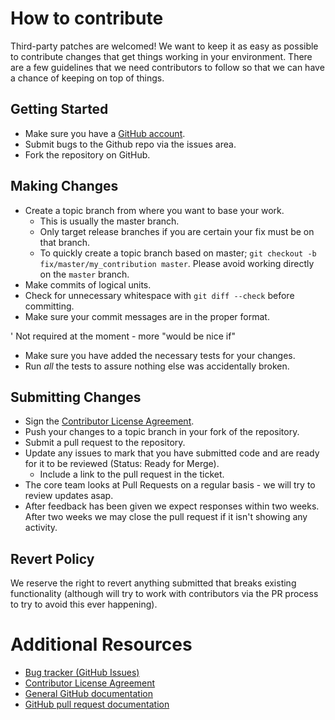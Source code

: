 # How to contribute

Third-party patches are welcomed! We want to keep it as easy as possible to contribute changes that
get things working in your environment. There are a few guidelines that we
need contributors to follow so that we can have a chance of keeping on
top of things.

## Getting Started

* Make sure you have a [GitHub account](https://github.com/signup/free).
* Submit bugs to the Github repo via the issues area.
* Fork the repository on GitHub.

## Making Changes

* Create a topic branch from where you want to base your work.
  * This is usually the master branch.
  * Only target release branches if you are certain your fix must be on that
    branch.
  * To quickly create a topic branch based on master; `git checkout -b
    fix/master/my_contribution master`. Please avoid working directly on the
    `master` branch.
* Make commits of logical units.
* Check for unnecessary whitespace with `git diff --check` before committing.
* Make sure your commit messages are in the proper format.

' Not required at the moment - more "would be nice if"
* Make sure you have added the necessary tests for your changes.
* Run _all_ the tests to assure nothing else was accidentally broken.


## Submitting Changes

* Sign the [Contributor License Agreement](https://www.clahub.com/agreements/PaulHutson/SlackMUDRPG).
* Push your changes to a topic branch in your fork of the repository.
* Submit a pull request to the repository.
* Update any issues to mark that you have submitted code and are ready for it to be reviewed (Status: Ready for Merge).
  * Include a link to the pull request in the ticket.
* The core team looks at Pull Requests on a regular basis - we will try to review updates asap.
* After feedback has been given we expect responses within two weeks. After two
  weeks we may close the pull request if it isn't showing any activity.

## Revert Policy
We reserve the right to revert anything submitted that breaks existing functionality (although will try to work 
with contributors via the PR process to try to avoid this ever happening).

# Additional Resources

* [Bug tracker (GitHub Issues)](https://github.com/PaulHutson/SlackMUDRPG/issues)
* [Contributor License Agreement](https://www.clahub.com/agreements/PaulHutson/SlackMUDRPG)
* [General GitHub documentation](https://help.github.com/)
* [GitHub pull request documentation](https://help.github.com/articles/creating-a-pull-request/)
